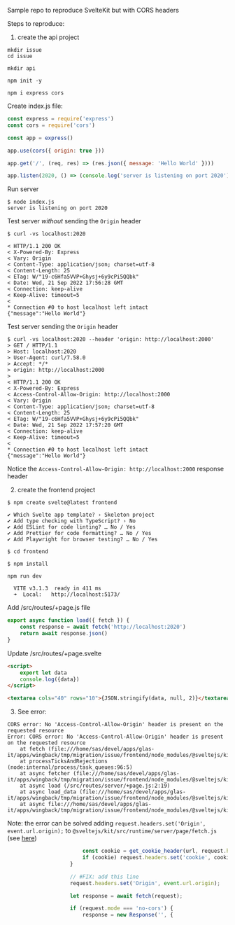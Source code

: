 Sample repo to reproduce SvelteKit but with CORS headers

Steps to reproduce:

1. create the api project

```shell
mkdir issue
cd issue

mkdir api

npm init -y

npm i express cors
```

Create index.js file:

```javascript
const express = require('express')
const cors = require('cors')

const app = express()

app.use(cors({ origin: true }))

app.get('/', (req, res) => (res.json({ message: 'Hello World' })))

app.listen(2020, () => (console.log('server is listening on port 2020')))
```

Run server

```shell
$ node index.js 
server is listening on port 2020
```

Test server *without* sending the `Origin` header

```shell
$ curl -vs localhost:2020

< HTTP/1.1 200 OK
< X-Powered-By: Express
< Vary: Origin
< Content-Type: application/json; charset=utf-8
< Content-Length: 25
< ETag: W/"19-c6Hfa5VVP+Ghysj+6y9cPi5QQbk"
< Date: Wed, 21 Sep 2022 17:56:28 GMT
< Connection: keep-alive
< Keep-Alive: timeout=5
< 
* Connection #0 to host localhost left intact
{"message":"Hello World"}
```

Test server sending the `Origin` header

```shell
$ curl -vs localhost:2020 --header 'origin: http://localhost:2000'
> GET / HTTP/1.1
> Host: localhost:2020
> User-Agent: curl/7.58.0
> Accept: */*
> origin: http://localhost:2000
> 
< HTTP/1.1 200 OK
< X-Powered-By: Express
< Access-Control-Allow-Origin: http://localhost:2000
< Vary: Origin
< Content-Type: application/json; charset=utf-8
< Content-Length: 25
< ETag: W/"19-c6Hfa5VVP+Ghysj+6y9cPi5QQbk"
< Date: Wed, 21 Sep 2022 17:57:20 GMT
< Connection: keep-alive
< Keep-Alive: timeout=5
< 
* Connection #0 to host localhost left intact
{"message":"Hello World"}
```

Notice the `Access-Control-Allow-Origin: http://localhost:2000` response header

2. create the frontend project

```shell
$ npm create svelte@latest frontend

✔ Which Svelte app template? › Skeleton project
✔ Add type checking with TypeScript? › No
✔ Add ESLint for code linting? … No / Yes
✔ Add Prettier for code formatting? … No / Yes
✔ Add Playwright for browser testing? … No / Yes

$ cd frontend

$ npm install

npm run dev

  VITE v3.1.3  ready in 411 ms
  ➜  Local:   http://localhost:5173/
```

Add /src/routes/+page.js file

```javascript
export async function load({ fetch }) {
	const response = await fetch('http://localhost:2020')
	return await response.json()
}
```

Update /src/routes/+page.svelte

```html
<script>
	export let data
	console.log({data})
</script>

<textarea cols="40" rows="10">{JSON.stringify(data, null, 2)}</textarea>
```

3. See error:

```shell
CORS error: No 'Access-Control-Allow-Origin' header is present on the requested resource
Error: CORS error: No 'Access-Control-Allow-Origin' header is present on the requested resource
    at fetch (file:///home/sas/devel/apps/glas-it/apps/wingback/tmp/migration/issue/frontend/node_modules/@sveltejs/kit/src/runtime/server/page/fetch.js:102:15)
    at processTicksAndRejections (node:internal/process/task_queues:96:5)
    at async fetcher (file:///home/sas/devel/apps/glas-it/apps/wingback/tmp/migration/issue/frontend/node_modules/@sveltejs/kit/src/runtime/server/page/fetch.js:63:20)
    at async load (/src/routes/server/+page.js:2:19)
    at async load_data (file:///home/sas/devel/apps/glas-it/apps/wingback/tmp/migration/issue/frontend/node_modules/@sveltejs/kit/src/runtime/server/page/load_data.js:109:15)
    at async file:///home/sas/devel/apps/glas-it/apps/wingback/tmp/migration/issue/frontend/node_modules/@sveltejs/kit/src/runtime/server/page/index.js:170:13
```

Note: the error can be solved adding `request.headers.set('Origin', event.url.origin);` to `@sveltejs/kit/src/runtime/server/page/fetch.js` (see [here](https://github.com/sveltejs/kit/blob/1a2459fa683638c8914626ff11bb4f736b45b6ff/packages/kit/src/runtime/server/page/fetch.js#L88))

```javascript
						const cookie = get_cookie_header(url, request.headers.get('cookie'));
						if (cookie) request.headers.set('cookie', cookie);
					}

					// #FIX: add this line
					request.headers.set('Origin', event.url.origin);

					let response = await fetch(request);

					if (request.mode === 'no-cors') {
						response = new Response('', {
```